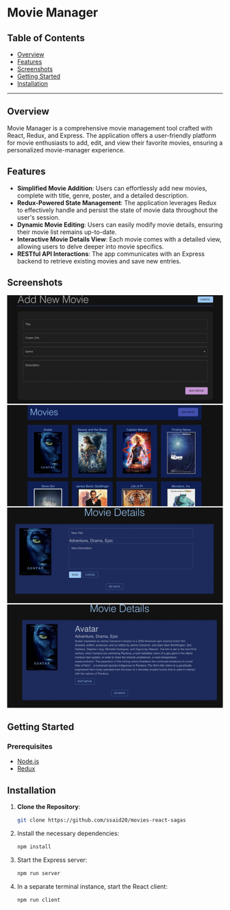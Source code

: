 # Movie Manager

## Table of Contents

- [Overview](#overview)
- [Features](#features)
- [Screenshots](#screenshots)
- [Getting Started](#getting-started)
- [Installation](#installation)

---

## Overview

Movie Manager is a comprehensive movie management tool crafted with React, Redux, and Express. The application offers a user-friendly platform for movie enthusiasts to add, edit, and view their favorite movies, ensuring a personalized movie-manager experience.

## Features

- **Simplified Movie Addition**: Users can effortlessly add new movies, complete with title, genre, poster, and a detailed description.
- **Redux-Powered State Management**: The application leverages Redux to effectively handle and persist the state of movie data throughout the user's session.
- **Dynamic Movie Editing**: Users can easily modify movie details, ensuring their movie list remains up-to-date.
- **Interactive Movie Details View**: Each movie comes with a detailed view, allowing users to delve deeper into movie specifics.
- **RESTful API Interactions**: The app communicates with an Express backend to retrieve existing movies and save new entries.

## Screenshots

![Add Movie](wireframes/AddMovieScreen.png)
![Movie List](wireframes/MovieListScreen.png)
![Edit Movie](wireframes/EditMovieScreen.png)
![Movie Details](wireframes/MovieDetailsScreen.png)

## Getting Started

### Prerequisites

- [Node.js](https://nodejs.org/en/)
- [Redux](https://redux.js.org/)

## Installation

1. **Clone the Repository**:
   ```bash
   git clone https://github.com/ssaid20/movies-react-sagas
   ```

2. Install the necessary dependencies:

   ```bash
   npm install
   ```

3. Start the Express server:

   ```bash
   npm run server
   ```

4. In a separate terminal instance, start the React client:
   ```bash
   npm run client
   ```